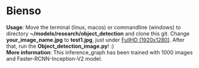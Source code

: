 # Bienso
<b>Usage</b>: Move the terminal (linux, macos) or commandline (windows) to directory <b>~/models/research/object_detection</b> and clone this git. Change <b>your_image_name.jpg</b> to <b>test1.jpg</b>, just under <u>FullHD (1920x1280)</u>. After that, run the <b>Object_detection_image.py</b>! :)
<br><b>More information</b>: This inference_graph has been trained with 1000 images and Faster-RCNN-Inception-V2 model.
